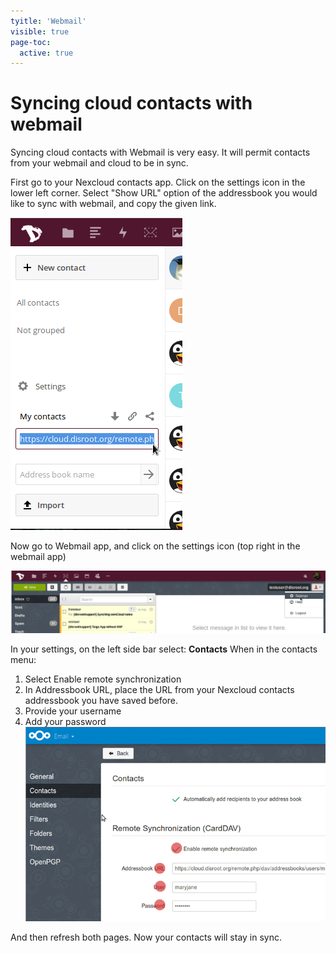 ```yaml
---
tyitle: 'Webmail'
visible: true
page-toc:
  active: true
---
```

# Syncing cloud contacts with webmail
Syncing cloud contacts with Webmail is very easy. It will permit contacts from your webmail and cloud to be in sync.

First go to your Nexcloud contacts app. Click on the settings icon in the lower left corner.
Select "Show URL" option of the addressbook you would like to sync with webmail, and copy the given link.

![](webmail_import_contacts1.png)


Now go to Webmail app, and click on the settings icon (top right in the webmail app)

![](webmail_import_contacts2.png)

In your settings, on the left side bar select: **Contacts**
When in the contacts menu:

1. Select Enable remote synchronization
2. In Addressbook URL, place the URL from your Nexcloud contacts addressbook you have saved before.
3. Provide your username
4. Add your password
![](webmail_import_contacts3.png)

And then refresh both pages. Now your contacts will stay in sync.
